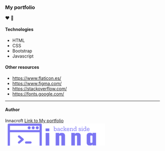 ### My portfolio
❤  📝 

#### Technologies
- HTML
- CSS
- Bootstrap
- Javascript

#### Other resources
- https://www.flaticon.es/
- https://www.figma.com/
- https://stackoverflow.com/
- https://fonts.google.com/

------------

#### Author
Innacroft
[Link to My portfolio](https://innacroft.github.io/portfolio/)<br>
![](https://github.com/innacroft/portfolio/blob/gh-pages/images/back_inna.png)

